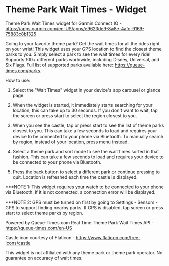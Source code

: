 # Theme Park Wait Times - Widget
Theme Park Wait Times widget for Garmin Connect IQ - https://apps.garmin.com/en-US/apps/e9623de9-8a8e-4afc-9169-75883c8b1325

Going to your favorite theme park? Get the wait times for all the rides right on your wrist! This widget uses your GPS location to find the closest theme parks to you. Simply select a park to see the wait times for every ride! Supports 100+ different parks worldwide, including Disney, Universal, and Six Flags. Full list of supported parks available here: https://queue-times.com/parks.

How to use:

1) Select the "Wait Times" widget in your device's app carousel or glance page.

2) When the widget is started, it immediately starts searching for your location, this can take up to 30 seconds. If you don't want to wait, tap the screen or press start to select the region closest to you.

3) When you see the castle, tap or press start to see the list of theme parks closest to you. This can take a few seconds to load and requires your device to be connected to your phone via Bluetooth. To manually search by region, instead of your location, press menu instead.

4) Select a theme park and sort mode to see the wait times sorted in that fashion. This can take a few seconds to load and requires your device to be connected to your phone via Bluetooth.

5) Press the back button to select a different park or continue pressing to quit. Location is refreshed each time the castle is displayed.

***NOTE 1: This widget requires your watch to be connected to your phone via Bluetooth. If it is not connected, a connection error will be displayed.

***NOTE 2: GPS must be turned on first by going to Settings - Sensors - GPS to support finding nearby parks. If GPS is disabled, tap screen or press start to select theme parks by region.

Powered by Queue-Times.com Real Time Theme Park Wait Times API - https://queue-times.com/en-US

Castle icon courtesy of Flaticon - https://www.flaticon.com/free-icons/castle

This widget is not affiliated with any theme park or theme park operator. No guarantee on accuracy of wait times.
